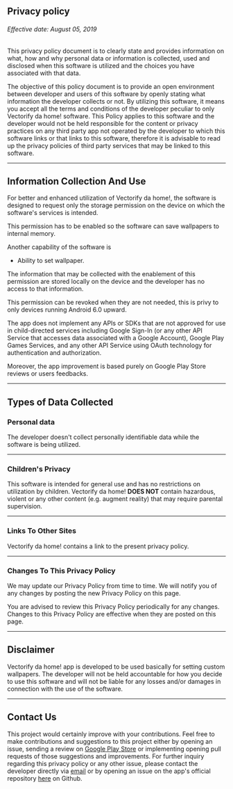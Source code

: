 ## Privacy policy

###### Effective date: August 05, 2019

This privacy policy document is to clearly state and provides information on what, how and why personal data or information is collected, used and disclosed when this software is utilized and the choices you have associated with that data. 

The objective of this policy document is to provide an open environment between developer and users of this software by openly stating what information the developer collects or not. By utilizing this software, it means you accept all the terms and conditions of the developer peculiar to only Vectorify da home! software. This Policy applies to this software and the developer would not be held responsible for the content or privacy practices on any third party app not operated by the developer to which this software links or that links to this software, therefore it is advisable to read up the privacy policies of third party services that may be linked to this software. <hr>


## Information Collection And Use

For better and enhanced utilization of Vectorify da home!, the software is designed to request only the storage permission on the device on which the software's services is intended.

This permission has to be enabled so the software can save wallpapers to internal memory.
  
Another capability of the software is
- Ability to set wallpaper.

The information that may be collected with the enablement of this permission are stored locally on the device and the developer has no access to that information.

This permission can be revoked when they are not needed, this is privy to only devices running Android 6.0 upward.

The app does not implement any APIs or SDKs that are not approved for use in child-directed services including Google Sign-In (or any other API Service that accesses data associated with a Google Account), Google Play Games Services, and any other API Service using OAuth technology for authentication and authorization.

Moreover, the app improvement is based purely on Google Play Store reviews or users feedbacks.<hr>


## Types of Data Collected

### Personal data

The developer doesn't collect personally identifiable data while the software is being utilized. <hr>

### Children's Privacy

This software is intended for general use and has no restrictions on utilization by children. Vectorify da home! **DOES NOT** contain hazardous, violent or any other content (e.g. augment reality) that may require parental supervision. <hr>

### Links To Other Sites

Vectorify da home! contains a link to the present privacy policy.<hr>


### Changes To This Privacy Policy

We may update our Privacy Policy from time to time. We will notify you of any changes by posting the new Privacy Policy on this page.

You are advised to review this Privacy Policy periodically for any changes. Changes to this Privacy Policy are effective when they are posted on this page.<hr>


## Disclaimer   

Vectorify da home! app is developed to be used basically for setting custom wallpapers. The developer will not be held accountable for how you decide to use this software and will not be liable for any losses and/or damages in connection with the use of the software. <hr>


## Contact Us

This project would certainly improve with your contributions. Feel free to make contributions and suggestions to this project either by opening an issue, sending a review on [Google Play Store](https://play.google.com/store/apps/details?id=com.iven.iconify) or implementing opening pull requests of those suggestions and improvements.
For further inquiry regarding this privacy policy or any other issue, please contact the developer directly via [email](enrico.dortenzio@hotmail.it) or by opening an issue on the app's official repository [here](https://github.com/enricocid/VectorifyDaHome/issues/new) on Github.

